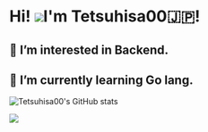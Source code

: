 # Hi! ![](https://user-images.githubusercontent.com/18350557/176309783-0785949b-9127-417c-8b55-ab5a4333674e.gif)I'm Tetsuhisa00🇯🇵!
## 👀 I’m interested in Backend.
## 🌱 I’m currently learning Go lang.


![Tetsuhisa00's GitHub stats](https://github-readme-stats.vercel.app/api?username=Tetsuhisa00&show_icons=true&theme=cobalt2)

</div>
<div align="left">
  <a src="https://github.com/anuraghazra/github-readme-stats">
        <img src="https://github-readme-stats.vercel.app/api/top-langs/?username=Tetsuhisa00&layout=compact&bg_color=000000&title_color=FFFFFF&text_color=FFFFFF&border_color=666666"/>
  </a>
<?div>

<!---
Tetsuhisa00/Tetsuhisa00 is a ✨ special ✨ repository because its `README.md` (this file) appears on your GitHub profile.
You can click the Preview link to take a look at your changes.
--->
